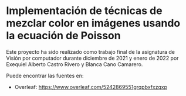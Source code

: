 # Implementación de técnicas de mezclar color en imágenes usando la ecuación de Poisson  

Este proyecto ha sido realizado como trabajo final de la asignatura de Visión por computador durante diciembre de 2021 y enero de 2022 por Exequiel Alberto Castro Rivero y Blanca Cano Camarero.   

Puede encontrar las fuentes en: 

- Overleaf: https://www.overleaf.com/5242869551grqpbxfxzqxp

